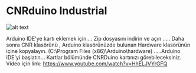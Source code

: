 ﻿# CNRduino Industrial

![alt text](https://github.com/CNRIoT/CNR_Duino/blob/master/resimler/cnrduino-inside-mono-400.png)

Arduino IDE'ye kartı eklemek için....
Zip dosyasını indirin ve açın .....
Daha sonra CNR klasörünü , Arduino klasörünüzde bulunan Hardware klasörünün içine kopyalayın. (C:\Program Files (x86)\Arduino\hardware)
.....Arduino IDE'yi başlatın... Kartlar bölümünde CNRDuino kartınızı görebileceksiniz.
Video için link: https://www.youtube.com/watch?v=HhELJVYrGFQ
